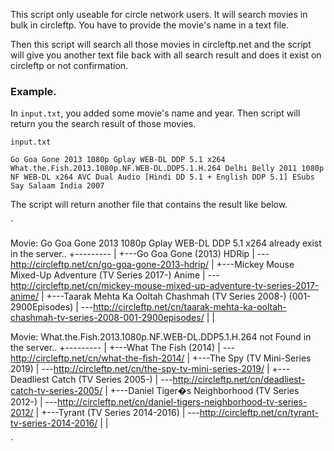 This script only useable for circle network users. It will search movies in bulk in circleftp. You have to provide the movie's name in a text file.

Then this script will search all those movies in circleftp.net and the script will give you another text file back with all search result and does it exist on circleftp or not confirmation.

### Example.

In `input.txt`, you added some movie's name and year. Then script will return you the search result of those movies.

`input.txt`

`Go Goa Gone 2013 1080p Gplay WEB-DL DDP 5.1 x264 What.the.Fish.2013.1080p.NF.WEB-DL.DDP5.1.H.264 Delhi Belly 2011 1080p NF WEB-DL x264 AVC Dual Audio [Hindi DD 5.1 + English DDP 5.1] ESubs Say Salaam India 2007`

The script will return another file that contains the result like below.

`

Movie: Go Goa Gone 2013 1080p Gplay WEB-DL DDP 5.1 x264 already exist in the server..
+---------
|
+---Go Goa Gone (2013) HDRip
| \---http://circleftp.net/cn/go-goa-gone-2013-hdrip/
|
+---Mickey Mouse Mixed-Up Adventure (TV Series 2017-) Anime
| \---http://circleftp.net/cn/mickey-mouse-mixed-up-adventure-tv-series-2017-anime/
|
+---Taarak Mehta Ka Ooltah Chashmah (TV Series 2008-) (001-2900Episodes)
| \---http://circleftp.net/cn/taarak-mehta-ka-ooltah-chashmah-tv-series-2008-001-2900episodes/
|
|

Movie: What.the.Fish.2013.1080p.NF.WEB-DL.DDP5.1.H.264 not Found in the server..
+---------
|
+---What The Fish (2014)
| \---http://circleftp.net/cn/what-the-fish-2014/
|
+---The Spy (TV Mini-Series 2019)
| \---http://circleftp.net/cn/the-spy-tv-mini-series-2019/
|
+---Deadliest Catch (TV Series 2005-)
| \---http://circleftp.net/cn/deadliest-catch-tv-series-2005/
|
+---Daniel Tiger�s Neighborhood (TV Series 2012-)
| \---http://circleftp.net/cn/daniel-tigers-neighborhood-tv-series-2012/
|
+---Tyrant (TV Series 2014-2016)
| \---http://circleftp.net/cn/tyrant-tv-series-2014-2016/
|
|

`
